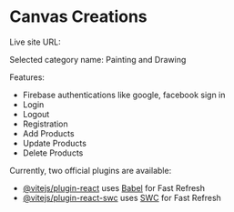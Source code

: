 # Canvas Creations

Live site URL:

Selected category name:
Painting and Drawing

Features:
* Firebase authentications like google, facebook sign in
* Login
* Logout
* Registration
* Add Products
* Update Products
* Delete Products









Currently, two official plugins are available:
- [@vitejs/plugin-react](https://github.com/vitejs/vite-plugin-react/blob/main/packages/plugin-react/README.md) uses [Babel](https://babeljs.io/) for Fast Refresh
- [@vitejs/plugin-react-swc](https://github.com/vitejs/vite-plugin-react-swc) uses [SWC](https://swc.rs/) for Fast Refresh
